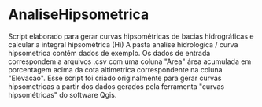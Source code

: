 # AnaliseHipsometrica
Script elaborado para gerar curvas hipsométricas de bacias hidrográficas e calcular a integral hipsométrica (Hi)
A pasta analise hidrologica / curva hipsometrica contém dados de exemplo. Os dados de entrada correspondem a arquivos
.csv com uma coluna "Area" área acumulada em porcentagem acima da cota altimetrica correspondente na coluna "Elevacao".
Esse script foi criado originalmente para gerar curvas hipsometricas a partir dos dados gerados pela ferramenta "curvas
hipsométricas" do software Qgis.
